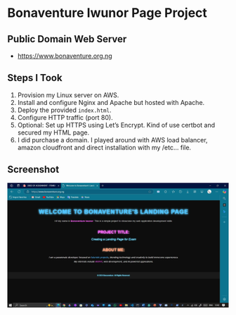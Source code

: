 # Bonaventure Iwunor Page Project

## Public Domain Web Server

- <https://www.bonaventure.org.ng>

## Steps I Took

1. Provision my Linux server on AWS.
2. Install and configure Nginx and Apache but hosted with Apache.
3. Deploy the provided `index.html`.
4. Configure HTTP traffic (port 80).
5. Optional: Set up HTTPS using Let’s Encrypt. Kind of use certbot and secured my HTML page.
6. I did purchase a domain. I played around with AWS load balancer, amazon cloudfront and direct installation with my /etc... file. 

## Screenshot

![Bonaventur's Page Screenshot](/Bonaventure.png)
